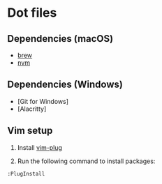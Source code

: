 # Dot files

## Dependencies (macOS)

- [brew](http://brew.sh/)
- [nvm](https://github.com/creationix/nvm)

## Dependencies (Windows)

- [Git for Windows]
- [Alacritty]

## Vim setup

1. Install [vim-plug](https://github.com/junegunn/vim-plug)

2. Run the following command to install packages:

`:PlugInstall`
